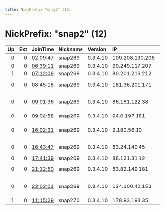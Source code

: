 ```yaml
---
title: NickPrefix "snap2" (12)
---
```


# NickPrefix: "snap2" (12)

|   Up |   Ext | JoinTime                                                                                            | Nickname   | Version   | IP              | AS                                       | CC   |   ORp |   Dirp | OS    | Contact   |   eFamMembers |
|-----:|------:|:----------------------------------------------------------------------------------------------------|:-----------|:----------|:----------------|:-----------------------------------------|:-----|------:|-------:|:------|:----------|--------------:|
|    0 |     0 | [02:09:47](https://metrics.torproject.org/rs.html#details/9A90BE29BBC0E0AD915A26FBCCF34D16B49B57B4) | snap269    | 0.3.4.10  | 109.208.130.206 | Orange                                   | fr   | 36957 |      0 | Linux | None      |             1 |
|    0 |     0 | [06:39:11](https://metrics.torproject.org/rs.html#details/35534B3B7F4724501150A146F84575D091214E39) | snap269    | 0.3.4.10  | 90.249.117.207  | Vodafone Limited                         | gb   | 35239 |      0 | Linux | None      |             1 |
|    1 |     0 | [07:12:09](https://metrics.torproject.org/rs.html#details/E19CF2B36718A7B8E9012F9FA8623AB63DC5A0DC) | snap269    | 0.3.4.10  | 80.201.216.212  | Proximus NV                              | be   | 33101 |      0 | Linux | None      |             1 |
|    0 |     0 | [08:45:18](https://metrics.torproject.org/rs.html#details/F3C9DF30F149E6835C82BB8FA4CCCF7430601DD4) | snap269    | 0.3.4.10  | 181.36.201.171  | ALTICE DOMINICANA S.A.                   | do   | 41015 |      0 | Linux | None      |             1 |
|    0 |     0 | [09:01:36](https://metrics.torproject.org/rs.html#details/82221561F725965BE2F20473FAF56CDCACB7E339) | snap269    | 0.3.4.10  | 86.181.122.38   | British Telecommunications PLC           | gb   | 38769 |      0 | Linux | None      |             1 |
|    0 |     0 | [09:04:58](https://metrics.torproject.org/rs.html#details/CBD0E8C1136B881C777ACE1FEBD467A533B2E419) | snap269    | 0.3.4.10  | 94.0.197.181    | Sky UK Limited                           | gb   | 37121 |      0 | Linux | None      |             1 |
|    0 |     0 | [16:02:31](https://metrics.torproject.org/rs.html#details/863A432901CC9E99F9C337C92A617295AF85A28C) | snap269    | 0.3.4.10  | 2.180.56.10     | Iran Telecommunication Company PJS       | ir   | 35021 |      0 | Linux | None      |             1 |
|    0 |     0 | [16:43:47](https://metrics.torproject.org/rs.html#details/75BFC3C848814B08C0928990EEEEB7F1118D377A) | snap269    | 0.3.4.10  | 83.24.140.45    | Orange Polska Spolka Akcyjna             | pl   | 38741 |      0 | Linux | None      |             1 |
|    0 |     0 | [17:41:39](https://metrics.torproject.org/rs.html#details/17C181EB577BFF23FCBFC01A30FCACC73A6E2BC5) | snap269    | 0.3.4.10  | 88.121.31.12    | Free SAS                                 | fr   | 42447 |      0 | Linux | None      |             1 |
|    0 |     0 | [21:12:50](https://metrics.torproject.org/rs.html#details/30119A2C0B9AD7A0A487C143353616F8057981A5) | snap269    | 0.3.4.10  | 83.82.149.181   | Vodafone Libertel B.V.                   | nl   | 33529 |      0 | Linux | None      |             1 |
|    0 |     0 | [23:03:01](https://metrics.torproject.org/rs.html#details/288C67BE71034F34E61FE504E1DADD7461AE90AF) | snap269    | 0.3.4.10  | 134.100.40.152  | Verein zur Foerderung eines Deutschen Fo | de   | 39703 |      0 | Linux | None      |             1 |
|    1 |     0 | [11:15:29](https://metrics.torproject.org/rs.html#details/551BDE6B0AA6AC80C56901CD554B0BF41C33D8B9) | snap270    | 0.3.4.10  | 178.93.193.35   | PJSC Ukrtelecom                          | ua   | 36301 |      0 | Linux | None      |             1 |
